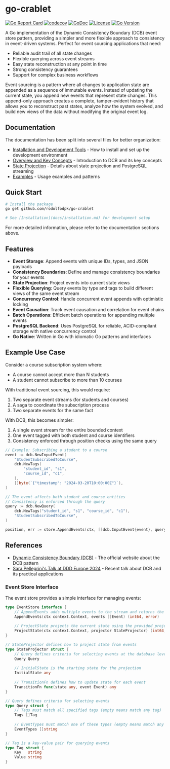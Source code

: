 # go-crablet

[![Go Report Card](https://goreportcard.com/badge/github.com/rodolfodpk/go-crablet)](https://goreportcard.com/report/github.com/rodolfodpk/go-crablet)
[![codecov](https://codecov.io/gh/rodolfodpk/go-crablet/branch/main/graph/badge.svg)](https://codecov.io/gh/rodolfodpk/go-crablet)
[![GoDoc](https://godoc.org/github.com/rodolfodpk/go-crablet?status.svg)](https://godoc.org/github.com/rodolfodpk/go-crablet)
[![License](https://img.shields.io/github/license/rodolfodpk/go-crablet)](https://github.com/rodolfodpk/go-crablet/blob/main/LICENSE)
[![Go Version](https://img.shields.io/github/go-mod/go-version/rodolfodpk/go-crablet)](https://github.com/rodolfodpk/go-crablet/blob/main/go.mod)

A Go implementation of the Dynamic Consistency Boundary (DCB) event store pattern, providing a simpler and more flexible approach to consistency in event-driven systems. Perfect for event sourcing applications that need:
- Reliable audit trail of all state changes
- Flexible querying across event streams
- Easy state reconstruction at any point in time
- Strong consistency guarantees
- Support for complex business workflows

Event sourcing is a pattern where all changes to application state are appended as a sequence of immutable events. Instead of updating the current state, you append new events that represent state changes. This append-only approach creates a complete, tamper-evident history that allows you to reconstruct past states, analyze how the system evolved, and build new views of the data without modifying the original event log.

## Documentation

The documentation has been split into several files for better organization:

- [Installation and Development Tools](docs/installation.md) - How to install and set up the development environment
- [Overview and Key Concepts](docs/overview.md) - Introduction to DCB and its key concepts
- [State Projection](docs/state-projection.md) - Details about state projection and PostgreSQL streaming
- [Examples](docs/examples.md) - Usage examples and patterns

## Quick Start

```bash
# Install the package
go get github.com/rodolfodpk/go-crablet

# See [Installation](docs/installation.md) for development setup
```

For more detailed information, please refer to the documentation sections above.

## Features

- **Event Storage**: Append events with unique IDs, types, and JSON payloads
- **Consistency Boundaries**: Define and manage consistency boundaries for your events
- **State Projection**: Project events into current state views
- **Flexible Querying**: Query events by type and tags to build different views of the same event stream
- **Concurrency Control**: Handle concurrent event appends with optimistic locking
- **Event Causation**: Track event causation and correlation for event chains
- **Batch Operations**: Efficient batch operations for appending multiple events
- **PostgreSQL Backend**: Uses PostgreSQL for reliable, ACID-compliant storage with native concurrency control
- **Go Native**: Written in Go with idiomatic Go patterns and interfaces

## Example Use Case

Consider a course subscription system where:
- A course cannot accept more than N students
- A student cannot subscribe to more than 10 courses

With traditional event sourcing, this would require:
1. Two separate event streams (for students and courses)
2. A saga to coordinate the subscription process
3. Two separate events for the same fact

With DCB, this becomes simpler:
1. A single event stream for the entire bounded context
2. One event tagged with both student and course identifiers
3. Consistency enforced through position checks using the same query

```go
// Example: Subscribing a student to a course
event := dcb.NewInputEvent(
    "StudentSubscribedToCourse",
    dcb.NewTags(
        "student_id", "s1",
        "course_id", "c1",
    ),
    []byte(`{"timestamp": "2024-03-20T10:00:00Z"}`),
)

// The event affects both student and course entities
// Consistency is enforced through the query
query := dcb.NewQuery(
    dcb.NewTags("student_id", "s1", "course_id", "c1"),
    "StudentSubscribedToCourse",
)

position, err := store.AppendEvents(ctx, []dcb.InputEvent{event}, query, lastKnownPosition)
```

## References

- [Dynamic Consistency Boundary (DCB)](https://dcb.events/) - The official website about the DCB pattern
- [Sara Pellegrini's Talk at DDD Europe 2024](https://dddeurope.com/2024/sara-pellegrini/) - Recent talk about DCB and its practical applications

### Event Store Interface

The event store provides a simple interface for managing events:

```go
type EventStore interface {
    // AppendEvents adds multiple events to the stream and returns the latest position
    AppendEvents(ctx context.Context, events []Event) (int64, error)
    
    // ProjectState projects the current state using the provided projector
    ProjectState(ctx context.Context, projector StateProjector) (int64, any, error)
}

// StateProjector defines how to project state from events
type StateProjector struct {
    // Query defines criteria for selecting events at the database level
    Query Query
    
    // InitialState is the starting state for the projection
    InitialState any
    
    // TransitionFn defines how to update state for each event
    TransitionFn func(state any, event Event) any
}

// Query defines criteria for selecting events
type Query struct {
    // Tags must match all specified tags (empty means match any tag)
    Tags []Tag
    
    // EventTypes must match one of these types (empty means match any type)
    EventTypes []string
}

// Tag is a key-value pair for querying events
type Tag struct {
    Key   string
    Value string
}
```
